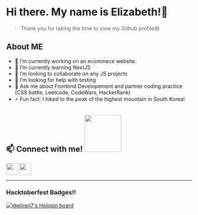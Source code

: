 # Hi there. My name is Elizabeth!👋
> Thank you for taking the time to view my Github profile😄

## About ME

- 🔭 I’m currently working on an ecommece website. 
- 🌱 I’m currently learning NextJS
- 👯 I’m looking to collaborate on any JS projects
- 🤔 I’m looking for help with testing
- 💬 Ask me about Frontend Developement and partner coding practice (CSS battle, Leetcode, CodeWars, HackerRank) 
- ⚡ Fun fact: I hiked to the peak of the highest mountain in South Korea!

<h2> 📫 Connect with me! <img src='https://raw.githubusercontent.com/ShahriarShafin/ShahriarShafin/main/Assets/handshake.gif' width="100px"> </h2>
<a href = 'https://www.linkedin.com/in/elizabeth27283'> <img width = '32px' align= 'center' src="https://raw.githubusercontent.com/rahulbanerjee26/githubAboutMeGenerator/main/icons/linked-in-alt.svg"/></a> 
<!-- <a href = 'https://www.twitter.com/eliz_renderos'> <img width = '32px' align= 'center' src="https://raw.githubusercontent.com/rahulbanerjee26/githubAboutMeGenerator/main/icons/twitter.svg"/></a>   -->
<a href = 'https://www.github.com/EliRen7'> <img width = '32px' align= 'center' src="https://raw.githubusercontent.com/rahulbanerjee26/githubAboutMeGenerator/main/icons/github.svg"/></a>

---
### Hacktoberfest Badges!!
[![@eliren7's Holopin board](https://holopin.me/eliren7)](https://holopin.io/@eliren7)

